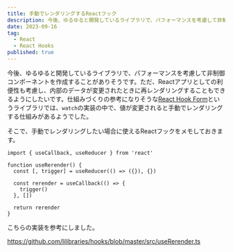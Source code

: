```yaml
---
title: 手動でレンダリングするReactフック
description: 今後、ゆるゆると開発しているライブラリで、パフォーマンスを考慮して非制御コンポーネントを作成することがありそうです。そこで、手動でレンダリングしたい場合に使えるReactフックをメモしておきます。
date: 2023-09-16
tag:
  - React
  - React Hooks
published: true
---
```


今後、ゆるゆると開発しているライブラリで、パフォーマンスを考慮して非制御コンポーネントを作成することがありそうです。ただ、Reactアプリとしての利便性も考慮し、内部のデータが変更されたときに再レンダリングすることもできるようにしたいです。仕組みづくりの参考になりそうな[React Hook Form](https://react-hook-form.com/)というライブラリでは、`watch`の実装の中で、値が変更されると手動でレンダリングする仕組みがあるようでした。

そこで、手動でレンダリングしたい場合に使えるReactフックをメモしておきます。

```tsx
import { useCallback, useReducer } from 'react'

function useRerender() {
  const [, trigger] = useReducer(() => ({}), {})

  const rerender = useCallback(() => {
    trigger()
  }, [])

  return rerender
}
```

こちらの実装を参考にしました。

https://github.com/lilibraries/hooks/blob/master/src/useRerender.ts
